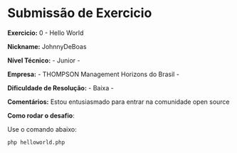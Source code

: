 # Submissão de Exercicio

**Exercicio:** 0 - Hello World

**Nickname:** JohnnyDeBoas

**Nível Técnico:** - Junior -

**Empresa:** - THOMPSON Management Horizons do Brasil -

**Dificuldade de Resolução:** - Baixa -

**Comentários:** Estou entusiasmado para entrar na comunidade open source 

**Como rodar o desafio**: 

Use o comando abaixo: 
```bash
php helloworld.php
```